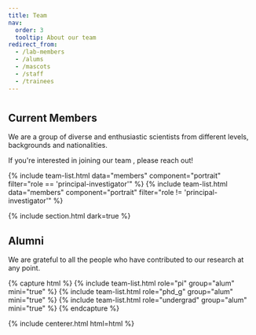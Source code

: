 ```yaml
---
title: Team
nav:
  order: 3
  tooltip: About our team
redirect_from:
  - /lab-members
  - /alums
  - /mascots
  - /staff
  - /trainees
---
```


# <i class="fas fa-users"></i>

## Current Members

We are a group of diverse and enthusiastic scientists from different levels, backgrounds and nationalities. 

If you're interested in joining our team , please reach out!

{% include team-list.html data="members" component="portrait" filter="role == 'principal-investigator'" %}
{% include team-list.html data="members" component="portrait" filter="role != 'principal-investigator'" %}


{% include section.html dark=true %}

<!-- section break -->

## Alumni
We are grateful to all the people who have contributed to our research at any point.

{% capture html %}
{% include team-list.html role="pi" group="alum" mini="true" %}
{% include team-list.html role="phd_g" group="alum" mini="true" %}
{% include team-list.html role="undergrad" group="alum" mini="true" %}
{% endcapture %}

{% include centerer.html html=html %}
